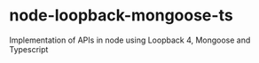 # node-loopback-mongoose-ts
Implementation of APIs in node using Loopback 4, Mongoose and Typescript
